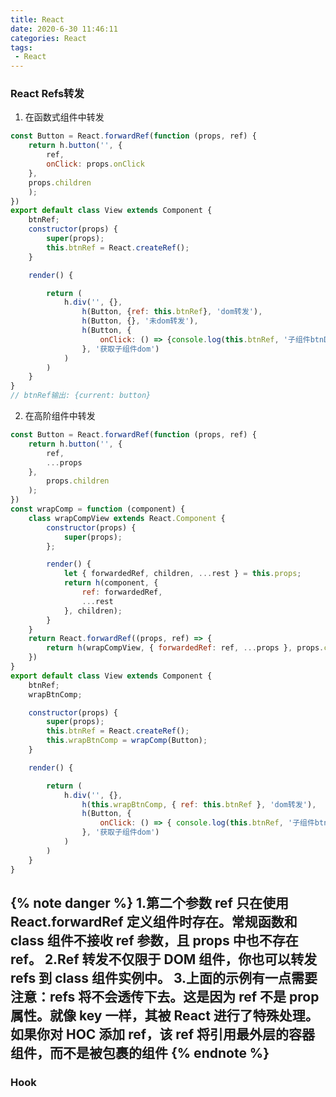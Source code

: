 ```yaml
---
title: React
date: 2020-6-30 11:46:11
categories: React
tags:
 - React
---
```

### React Refs转发
1. 在函数式组件中转发

```js
const Button = React.forwardRef(function (props, ref) {
    return h.button('', {
        ref,
        onClick: props.onClick
    }, 
    props.children
    );
})
export default class View extends Component {
    btnRef;
    constructor(props) {
        super(props);
        this.btnRef = React.createRef();
    }

    render() {

        return (
            h.div('', {},
                h(Button, {ref: this.btnRef}, 'dom转发'),
                h(Button, {}, '未dom转发'),
                h(Button, {
                    onClick: () => {console.log(this.btnRef, '子组件btnDom')}
                }, '获取子组件dom')
            )
        )
    }
}
// btnRef输出: {current: button}
```
<!-- more -->
2. 在高阶组件中转发

```js
const Button = React.forwardRef(function (props, ref) {
    return h.button('', {
        ref,
        ...props
    },
        props.children
    );
})
const wrapComp = function (component) {
    class wrapCompView extends React.Component {
        constructor(props) {
            super(props);
        };

        render() {
            let { forwardedRef, children, ...rest } = this.props;
            return h(component, {
                ref: forwardedRef,
                ...rest
            }, children);
        }
    }
    return React.forwardRef((props, ref) => {
        return h(wrapCompView, { forwardedRef: ref, ...props }, props.children);
    })
}
export default class View extends Component {
    btnRef;
    wrapBtnComp;

    constructor(props) {
        super(props);
        this.btnRef = React.createRef();
        this.wrapBtnComp = wrapComp(Button);
    }

    render() {

        return (
            h.div('', {},
                h(this.wrapBtnComp, { ref: this.btnRef }, 'dom转发'),
                h(Button, {
                    onClick: () => { console.log(this.btnRef, '子组件btnDom') }
                }, '获取子组件dom')
            )
        )
    }
}
```
{% note danger %}
1.第二个参数 ref 只在使用 React.forwardRef 定义组件时存在。常规函数和 class 组件不接收 ref 参数，且 props 中也不存在 ref。
2.Ref 转发不仅限于 DOM 组件，你也可以转发 refs 到 class 组件实例中。
3.上面的示例有一点需要注意：refs 将不会透传下去。这是因为 ref 不是 prop 属性。就像 key 一样，其被 React 进行了特殊处理。如果你对 HOC 添加 ref，该 ref 将引用最外层的容器组件，而不是被包裹的组件
{% endnote %}
---
### Hook
